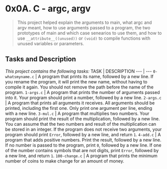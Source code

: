 # 0x0A. C - argc, argv

> This project helped explain the arguments to main, what argc and argv meant, how to use arguments passed to a program, the two prototypes of main and which case senearios to use them, and how to use `__attribute__((unused))` or `(void)` to compile functions with unused variables or parameters.

## Tasks and Description
*This project contains the following tasks:*
TASK | DESCRIPTION
--- | ---
`0-whatsmyname.c` | A program that prints its name, followed by a new line. If you rename the program, it will print the new name, without having to compile it again. You should not remove the path before the name of the program.
`1-args.c` | A program that prints the number of arguments passed into it. Your program should print a number, followed by a new line.
`2-args.c` | A program that prints all arguments it receives. All arguments should be printed, including the first one. Only print one argument per line, ending with a new line.
`3-mul.c` | A program that multiplies two numbers. Your program should print the result of the multiplication, followed by a new line. You can assume that the two numbers and result of the multiplication can be stored in an integer. If the program does not receive two arguments, your program should print `Error`, followed by a new line, and return `1`.
`4-add.c` | A program that adds positive numbers. Print the result, followed by a new line. If no number is passed to the program, print `0`, followed by a new line. If one of the number contains symbols that are not digits, print `Error`, followed by a new line, and return `1`.
`100-change.c` | A program that prints the minimum number of coins to make change for an amount of money.